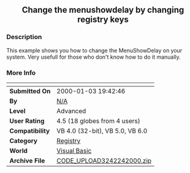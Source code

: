 ﻿<div align="center">

## Change the menushowdelay by changing registry keys


</div>

### Description

This example shows you how to change the MenuShowDelay on your system. Very usefull for those who don't know how to do it manually.
 
### More Info
 


<span>             |<span>
---                |---
**Submitted On**   |2000-01-03 19:42:46
**By**             |[N/A](https://github.com/Planet-Source-Code/PSCIndex/blob/master/ByAuthor/empty.md)
**Level**          |Advanced
**User Rating**    |4.5 (18 globes from 4 users)
**Compatibility**  |VB 4\.0 \(32\-bit\), VB 5\.0, VB 6\.0
**Category**       |[Registry](https://github.com/Planet-Source-Code/PSCIndex/blob/master/ByCategory/registry__1-36.md)
**World**          |[Visual Basic](https://github.com/Planet-Source-Code/PSCIndex/blob/master/ByWorld/visual-basic.md)
**Archive File**   |[CODE\_UPLOAD3242242000\.zip](https://github.com/Planet-Source-Code/change-the-menushowdelay-by-changing-registry-keys__1-5882/archive/master.zip)








